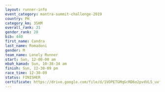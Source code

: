 ```yaml
---
layout: runner-info 
event_category: mantra-summit-challenge-2019 
country: PH
category_km: 35KM 
overall_rank: 31
gender_rank: 28
bib: 440
first_name: Candra
last_name: Romadoni
gender: M
team_name: Lonely Runner
start: Sun, 12-00-00 am
mbah_kamad: Sun, 10-38-34 am
finish: Sun, 12-30-09 pm
race_time: 12-30-09
status: FINISHER
certificate: https://drive.google.com/file/d/1VOPETGMqGcRD6o2pvdVL5_uvfC3gpYZ9/view?usp=sharing
---
```

